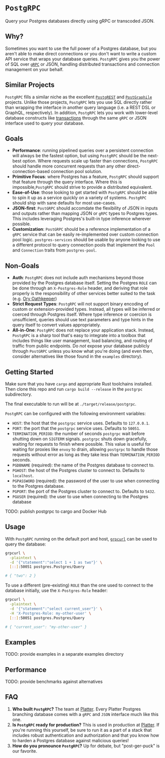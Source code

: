# `PostgRPC`

Query your Postgres databases directly using gRPC or transcoded JSON.

## Why?

Sometimes you want to use the full power of a Postgres database, but you aren't able to make direct connections or you don't want to write a custom API service that wraps your database queries. `PostgRPC` gives you the power of SQL over [`gRPC`](https://grpc.io/) or JSON, handling distributed transactions and connection management on your behalf.

## Similar Projects

`PostgRPC` fills a similar niche as the excellent [`PostgREST`](https://postgrest.org/en/v8.0/) and [`PostGraphile`](https://www.graphile.org/postgraphile/) projects. Unlike those projects, `PostgRPC` lets you use SQL directly rather than wrapping the interface in another query language (i.e. a REST DSL or GraphQL, respectively). In addition, `PostgRPC` lets you work with lower-level database constructs like [transactions](https://www.postgresql.org/docs/current/tutorial-transactions.html) through the same `gRPC` or JSON interface used to query your database.

## Goals

- **Performance**: running pipelined queries over a persistent connection will always be the fastest option, but using `PostgRPC` should be the next-best option. Where requests scale up faster than connections, `PostgRPC` should handle more concurrent requests than any other direct-connection-based connection pool solution.
- **Primitive Focus**: where Postgres has a feature, `PostgRPC` should support that feature through the query interface. Where this is impossible,`PostgRPC` should strive to provide a distributed equivalent.
- **Ease-of-Use**: those looking to get started with `PostgRPC` should be able to spin it up as a service quickly on a variety of systems. `PostgRPC` should ship with sane defaults for most use-cases.
- **JSON-first**: `PostGRPC` should accomdate the flexibility of JSON in inputs and outputs rather than mapping JSON or `gRPC` types to Postgres types. This includes leveraging Postgres's built-in type inference wherever possible.
- **Customization**: `PostGRPC` should be a reference implementation of a `gRPC` service that can be easily re-implemented over custom connection pool logic. `postgres-services` should be usable by anyone looking to use a different protocol to query connection pools that implement the `Pool` and `Connection` traits from `postgres-pool`.

## Non-Goals

- **Auth**: `PostgRPC` does not include auth mechanisms beyond those provided by the Postgres database itself. Setting the Postgres `ROLE` can be done through an `X-Postgres-Role` header, and deriving that role properly is the responsibility of other services better suited to the task (e.g. [Ory Oathkeeper](https://www.ory.sh/oathkeeper/docs/next/))
- **Strict Request Types**: `PostgRPC` will not support binary encoding of custom or extension-provided types. Instead, all types will be inferred or coerced through Postgres itself. Where type inference or coercion is unsufficient, queries should use text parameters and type hints in the query itself to convert values appropriately.
- **All-in-One**: `PostgRPC` does not replace your application stack. Instead, `PostgRPC` is a sharp tool that's easy to integrate into a toolbox that includes things like user management, load balancing, and routing of traffic from public endpoints. Do _not_ expose your database publicly through `PostGRPC` unless you know what you're doing (and even then, consider alternatives like those found in the `examples` directory).

## Getting Started

Make sure that you have `cargo` and appropriate Rust toolchains installed. Then clone this repo and run `cargo build --release` in the `postgrpc` subdirectory.

The final executable to run will be at `./target/release/postgrpc`.

`PostgRPC` can be configured with the following environment variables:

- `HOST`: the host that the `postgrpc` service uses. Defaults to `127.0.0.1`.
- `PORT`: the port that the `postgrpc` service uses. Defaults to `50051`. 
- `TERMINATION_PERIOD`: the number of seconds `postgrpc` wait before shutting down on `SIGTERM` signals. `postgrpc` shuts down gracefully, waiting for requests to finish where possible. This value is useful for waiting for proxies like `envoy` to drain, allowing `postgrpc` to handle those requests without error as long as they take less than `TERMINATION_PERIOD` seconds.
- `PGDBNAME` (required): the name of the Postgres database to connect to.
- `PGHOST`: the host of the Postgres cluster to connect to. Defaults to `localhost`.
- `PGPASSWORD` (required): the password of the user to use when connecting to the Postgres database.
- `PGPORT`: the port of the Postgres cluster to connect to. Defaults to `5432`.
- `PGUSER` (required): the user to use when connecting to the Postgres database

TODO: publish postgrpc to cargo and Docker Hub

## Usage

With `PostgRPC` running on the default port and host, [`grpcurl`](https://github.com/fullstorydev/grpcurl) can be used to query the database:

```bash
grpcurl \
  -plaintext \
  -d '{"statement":"select 1 + 1 as two"}' \
  [::]:50051 postgres.Postgres/Query

# { "two": 2 }
```

To use a different (pre-existing) `ROLE` than the one used to connect to the database initially, use the `X-Postgres-Role` header:

```bash
grpcurl \
  -plaintext \
  -d '{"statement":"select current_user"}' \
  -H 'X-Postgres-Role: my-other-user' \
  [::]:50051 postgres.Postgres/Query

# { "current_user": "my-other-user" }
```

## Examples

TODO: provide examples in a separate examples directory

## Performance

TODO: provide benchmarks against alternatives

## FAQ

1. **Who built `PostgRPC`?** The team at [Platter](https://platter.dev). Every Platter Postgres branching database comes with a `gRPC` and `JSON` interface much like this one.
2. **Is `PostgRPC` ready for production?** This is used in production at [Platter](https://platter.dev). If you're running this yourself, be sure to run it as a part of a stack that includes robust authentication and authorization and that you know how to harden a Postgres database against malicious queries!
3. **How do you pronounce `PostgRPC`?** Up for debate, but "post-ger-puck" is our favorite.

